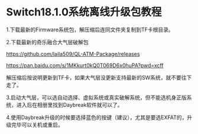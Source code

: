 Switch18.1.0系统离线升级包教程
====

1.下载最新的Firmware系统包，解压缩后连同文件夹复制到TF卡根目录。

2.下载最新的奇乐融合大气层破解包

https://github.com/laila509/QL-ATM-Package/releases

https://pan.baidu.com/s/1MKkurt0kQ0T069D6x0huPA?pwd=xcff

解压缩后按说明更新到TF卡，如果大气层没更新支持最新的SW系统，就不要往下走了。

3.启动大气层，可以选自动选择、虚拟系统或真实破解系统，但不能选机身正版系统，进入后在相册里找到Daybreak软件就可以了。

4.使用Daybreak升级的时候要选择蓝色的按键（建议），尤其是要选EXFAT的，升级完毕可以关机或重启。
